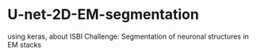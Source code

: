 # U-net-2D-EM-segmentation
using keras, about ISBI Challenge: Segmentation of neuronal structures in EM stacks
